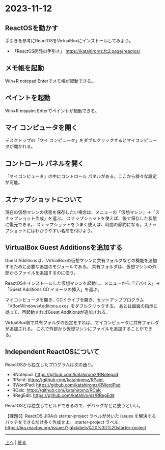 # 2023-11-12

## ReactOSを動かす

手引きを参考にReactOSをVirtualBoxにインストールしてみよう。

- 「ReactOS開発の手引き」 https://katahiromz.fc2.page/reactos/

## メモ帳を起動

Win+R notepad Enterでメモ帳が起動できる。

## ペイントを起動

Win+R mspaint Enterでペイントが起動できる。

## マイ コンピュータを開く

デスクトップの「マイ コンピュータ」をダブルクリックするとマイコンピュータが開かれる。

## コントロール パネルを開く

「マイコンピュータ」の中にコントロール パネルがある。ここから様々な設定が可能。

## スナップショットについて

現在の仮想マシンの状態を保存したい場合は、メニューの「仮想マシン」→「スナップショット作成」を選ぶ。
スナップショットを使えば、後で保存した状態に復元できる。
スナップショットをうまく使えば、時間の節約になる。スナップショットにはわかりやすい名前を付けよう。

## VirtualBox Guest Additionsを追加する

Guest Additionsは、VirtualBoxの仮想マシンに共有フォルダなどの機能を追加するために必要な追加のモジュールである。
共有フォルダは、仮想マシンの外部からファイルを追加するのに使う。

ReactOSをインストールした仮想マシンを起動し、メニューから「デバイス」→「Guest Additions CD イメージの挿入」を選ぶ。

マイコンピュータを開き、CDドライブを開き、セットアッププログラム「VBoxWindowsAdditions.exe」をダブルクリックする。
あとは画面の指示に従って、再起動すればGuest Additionsが追加される。

VirtualBox側で共有フォルダの設定をすれば、マイコンピュータに共有フォルダが追加される。
これで外部から仮想マシンにファイルを追加することができる。

## Independent ReactOSについて

ReactOSから独立したプログラムは次の通り。

- RNotepad: https://github.com/katahiromz/RNotepad
- RPaint: https://github.com/katahiromz/RPaint
- RWordPad: https://github.com/katahiromz/RWordPad
- RCalc: https://github.com/katahiromz/RCalc
- RRegEdit: https://github.com/katahiromz/RRegEdit

ReactOSとは独立してビルドできるので、デバッグなどに使うといい。

【課題3】ReactOS JIRAの starter-project ラベルが付いた issues を解決するパッチをできるだけ多く作成せよ。
starter-project ラベル: https://jira.reactos.org/issues/?jql=labels%20%3D%20starter-project

---

[上へ](README.md) | [戻る](2023-11-05.md)
